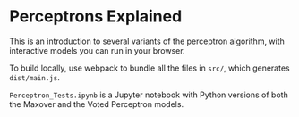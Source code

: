 # Perceptrons Explained

This is an introduction to several variants of the perceptron algorithm, with interactive models you can run in your browser.

To build locally, use webpack to bundle all the files in `src/`, which generates `dist/main.js`.

`Perceptron_Tests.ipynb` is a Jupyter notebook with Python versions of both the Maxover and the Voted Perceptron models.